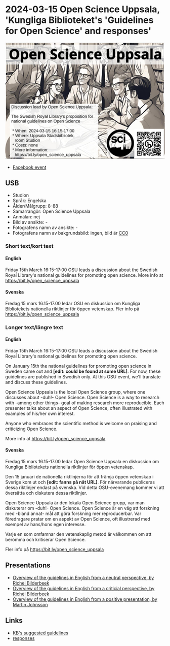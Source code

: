 # 2024-03-15 Open Science Uppsala, 'Kungliga Biblioteket's 'Guidelines for Open Science' and responses'

![](20240315_osu_screens.jpg)

* [Facebook event](https://fb.me/e/1Lntichpm)

## USB

* Studion
* Språk: Engelska
* Ålder/Målgrupp: 8-88
* Samarrangör: Open Science Uppsala
* Anmälan: nej
* Bild av ansikte: -
* Fotografens namn av ansikte: -
* Fotografens namn av bakgrundsbild: ingen, bild är [CC0](https://en.wikipedia.org/wiki/Creative_Commons_license#Zero_/_public_domain)

### Short text/kort text

#### English

Friday 15th March 16:15-17:00 OSU leads a discussion about
the Swedish Royal Library's natio­nal guide­li­nes for promoting open science.
More info at <https://bit.ly/open_science_uppsala>

#### Svenska

Fredag 15 mars 16.15-17.00 ledar OSU en diskussion om
Kungliga Bibliotekets nationella riktlinjer för öppen vetenskap.
Fler info på <https://bit.ly/open_science_uppsala>

### Longer text/längre text

#### English

Friday 15th March 16:15-17:00 OSU leads a discussion about
the Swedish Royal Library's natio­nal guide­li­nes for promoting open science.

On January 15th the natio­nal guide­li­nes for promoting open science in Sweden
came out and **[edit: could be found at some URL]**.
For now, these guidelines are published in Swedish only.
At this OSU event, we'll translate and discuss these guidelines.

Open Science Uppsala is the local Open Science group,
where one discusses about -duh!- Open Science.
Open Science is a way to research with -among other things-
goal of making research more reproducible.
Each presenter talks about an aspect of Open Science, often
illustrated with examples of his/her own interest.

Anyone who embraces the scientific method is welcome
on praising and criticizing Open Science.

More info at <https://bit.ly/open_science_uppsala>

#### Svenska

Fredag 15 mars 16.15-17.00 ledar Open Science Uppsala
en diskussion om
Kungliga Bibliotekets nationella riktlinjer för öppen vetenskap.

Den 15 januari de nationella riktlinjerna för att främja öppen vetenskap i Sverige
kom ut och **[edit: fanns på nåt URL]**.
För närvarande publiceras dessa riktlinjer endast på svenska.
Vid detta OSU-evenemang kommer vi att översätta och diskutera dessa riktlinjer.

Open Science Uppsala är den lokala Open Science grupp,
var man diskuterar om -duh!- Open Science.
Open Science är en väg att forskning med -bland annat-
mål att göra forskning mer reproducerbar.
Var föredragare pratar om en aspekt av Open Science, oft
illustrerad med exempel av hans/hons egen interesse.

Varje en som omfamnar den vetenskaplig metod är välkommen
om att berömma och kritiserar Open Science.

Fler info på <https://bit.ly/open_science_uppsala>

## Presentations

* [Overview of the guidelines in English from a neutral perspective, by Richèl Bilderbeek](https://youtu.be/mMDhbwCyYko)
* [Overview of the guidelines in English from a criticial perspective, by Richèl Bilderbeek](https://youtu.be/--Z81_3JrH8?si=T8z2QjlLAAgYALKD)
* [Overview of the guidelines in English from a positive presentation, by Martin Johnsson](osu_march2024.pdf)

## Links

* [KB's suggested guidelines](https://www.kb.se/samverkan-och-utveckling/nationella-riktlinjer-for-oppen-vetenskap.html)
* [responses](https://www.kb.se/samverkan-och-utveckling/nationella-riktlinjer-for-oppen-vetenskap/inkomna-svar.html)
